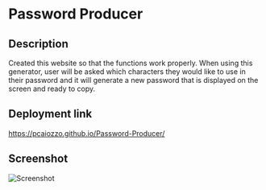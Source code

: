 # Password Producer

## Description
Created this website so that the functions work properly. When using this generator, user will be asked which characters they would like to use in their password and it will generate a new password that is displayed on the screen and ready to copy.

## Deployment link

https://pcaiozzo.github.io/Password-Producer/

## Screenshot

![Screenshot](./photo.png)
